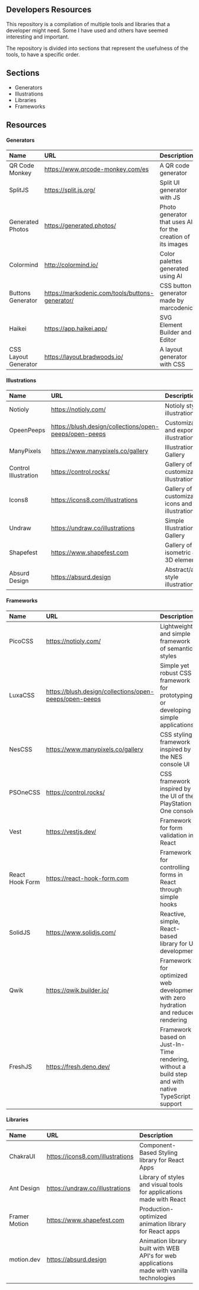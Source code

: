 
## Developers Resources

This repository is a compilation of multiple tools and libraries that a developer might need. Some I have used and others have seemed interesting and important.

The repository is divided into sections that represent the usefulness of the tools, to have a specific order.
## Sections

- Generators
- Illustrations
- Libraries
- Frameworks



## Resources

#### **Generators**

| Name |  URL    | Description                |
| :-------- | :------- | :------------------------- |
| QR Code Monkey | https://www.qrcode-monkey.com/es | A QR code generator |
| SplitJS | https://split.js.org/ | Split UI generator with JS |
| Generated Photos | https://generated.photos/ | Photo generator that uses AI for the creation of its images |
| Colormind | http://colormind.io/ | Color palettes generated using AI |
| Buttons Generator | https://markodenic.com/tools/buttons-generator/ | CSS button generator made by marcodenic |
| Haikei | https://app.haikei.app/ | SVG Element Builder and Editor |
| CSS Layout Generator | https://layout.bradwoods.io/ | A layout generator with CSS |



#### **Illustrations**

| Name | URL     | Description                       |
| :--------  | :------- | :-------------------------------- |
| Notioly    | https://notioly.com/ | Notioly style illustrations |
| OpeenPeeps | https://blush.design/collections/open-peeps/open-peeps | Customizable and exportable illustrations |
| ManyPixels | https://www.manypixels.co/gallery| Illustration Gallery |
| Control Illustration | https://control.rocks/ | Gallery of customizable illustrations |
| Icons8 | https://icons8.com/illustrations | Gallery of customizable icons and illustrations |
| Undraw | https://undraw.co/illustrations | Simple Illustration Gallery |
| Shapefest | https://www.shapefest.com | Gallery of isometric and 3D elements |
| Absurd Design | https://absurd.design | Abstract/absurd style illustrations |


#### **Frameworks**

| Name | URL     | Description                       |
| :--------  | :------- | :-------------------------------- |
| PicoCSS    | https://notioly.com/ | Lightweight and simple framework of semantic styles |
| LuxaCSS | https://blush.design/collections/open-peeps/open-peeps | Simple yet robust CSS framework for prototyping or developing simple applications |
| NesCSS | https://www.manypixels.co/gallery| CSS styling framework inspired by the NES console UI |
| PSOneCSS | https://control.rocks/ | CSS framework inspired by the UI of the PlayStation One console |
| Vest | https://vestjs.dev/ | Framework for form validation in React |
| React Hook Form | https://react-hook-form.com | Framework for controlling forms in React through simple hooks |
| SolidJS | https://www.solidjs.com/ | Reactive, simple, React-based library for UI development |
| Qwik | https://qwik.builder.io/ | Framework for optimized web development with zero hydration and reduced rendering |
| FreshJS | https://fresh.deno.dev/| Framework based on Just-In-Time rendering, without a build step and with native TypeScript support |


#### **Libraries**

| Name | URL     | Description                       |
| :--------  | :------- | :-------------------------------- |
| ChakraUI | https://icons8.com/illustrations | Component-Based Styling library for React Apps |
| Ant Design | https://undraw.co/illustrations | Library of styles and visual tools for applications made with React |
| Framer Motion | https://www.shapefest.com | Production-optimized animation library for React apps |
| motion.dev | https://absurd.design | Animation library built with WEB API's for web applications made with vanilla technologies |


